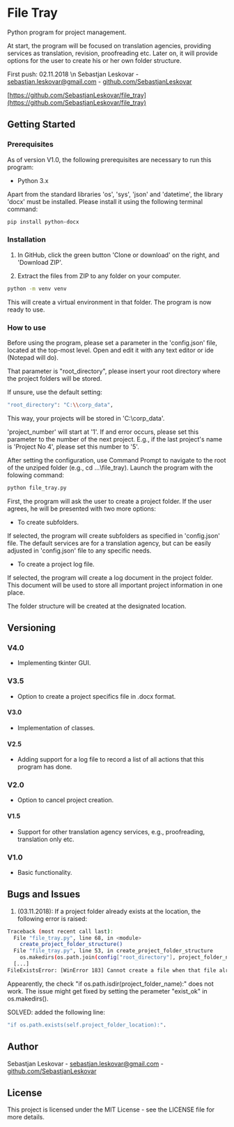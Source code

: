 # File Tray
Python program for project management. 

At start, the program will be focused on translation agencies, providing services as translation, revision, proofreading etc. Later on, it will provide options for the user to create his or her own folder structure. 

First push: 02.11.2018 \n
Sebastjan Leskovar - [sebastjan.leskovar@gmail.com](mailto:sebastjan.leskovar@gmail.com) - [github.com/SebastjanLeskovar](https://github.com/SebastjanLeskovar)

[https://github.com/SebastjanLeskovar/file_tray](https://github.com/SebastjanLeskovar/file_tray)

## Getting Started

### Prerequisites

As of version V1.0, the following prerequisites are necessary to run this program:
- Python 3.x

Apart from the standard libraries 'os', 'sys', 'json' and 'datetime', the library 'docx' must be installed. Please install it using the following terminal command: 

```bash
pip install python-docx
```

### Installation

1. In GitHub, click the green button 'Clone or download' on the right, and 'Download ZIP'.

2. Extract the files from ZIP to any folder on your computer. 


```bash
python -m venv venv
```
This will create a virtual environment in that folder. The program is now ready to use. 

### How to use

Before using the program, please set a parameter in the 'config.json' file, located at the top-most level. Open and edit it with any text editor or ide (Notepad will do). 

That parameter is "root_directory", please insert your root directory where the project folders will be stored. 

If unsure, use the default setting: 
```bash
"root_directory": "C:\\corp_data",
```
This way, your projects will be stored in 'C:\\corp_data'. 

'project_number' will start at '1'. If and error occurs, please set this parameter to the number of the next project. E.g., if the last project's name is 'Project No 4', please set this number to '5'. 

After setting the configuration, use Command Prompt to navigate to the root of the unziped folder (e.g., cd ...\file_tray). Launch the program with the folowing command:

```bash
python file_tray.py
```

First, the program will ask the user to create a project folder. If the user agrees, he will be presented with two more options:

- To create subfolders.

If selected, the program will create subfolders as specified in 'config.json' file. The default services are for a translation agency, but can be easily adjusted in 'config.json' file to any specific needs. 

- To create a project log file. 

If selected, the program will create a log document in the project folder. This document will be used to store all important project information in one place. 

The folder structure will be created at the designated location. 

## Versioning

### V4.0

* Implementing tkinter GUI.

### V3.5

* Option to create a project specifics file in .docx format.

#### V3.0

* Implementation of classes.

#### V2.5

* Adding support for a log file to record a list of all actions that this program has done. 

### V2.0

* Option to cancel project creation.

#### V1.5

* Support for other translation agency services, e.g., proofreading, translation only etc. 

### V1.0

* Basic functionality. 

## Bugs and Issues

1. (03.11.2018): If a project folder already exists at the location, the following error is raised:
```bash
Traceback (most recent call last):
  File "file_tray.py", line 68, in <module>
    create_project_folder_structure()
  File "file_tray.py", line 53, in create_project_folder_structure
    os.makedirs(os.path.join(config["root_directory"], project_folder_name))
  [...]
FileExistsError: [WinError 183] Cannot create a file when that file already exists: 'C:\\corp_data\\Project No 6'
```
Appearently, the check "if os.path.isdir(project_folder_name):" does not work. The issue might get fixed by setting the perameter "exist_ok" in os.makedirs(). 

SOLVED: added the following line:
```bash
"if os.path.exists(self.project_folder_location):". 
```

## Author

Sebastjan Leskovar - [sebastjan.leskovar@gmail.com](mailto:sebastjan.leskovar@gmail.com) - [github.com/SebastjanLeskovar](https://github.com/SebastjanLeskovar)

## License

This project is licensed under the MIT License - see the LICENSE file for more details.
